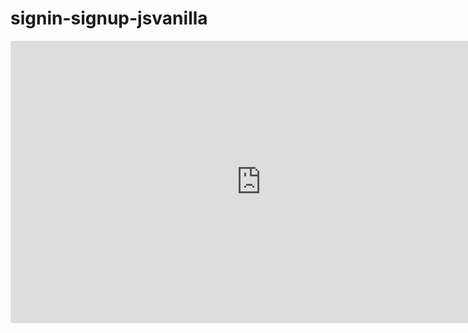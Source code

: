 # signin-signup-jsvanilla
<iframe style="border: 1px solid rgba(0, 0, 0, 0.1);" width="800" height="450" src="https://www.figma.com/embed?embed_host=share&url=https%3A%2F%2Fwww.figma.com%2Ffile%2FSvRUOAwimHW7BRWuwcoySD%2FUntitled%3Ftype%3Ddesign%26node-id%3D62%253A2%26mode%3Ddesign%26t%3Dv9IHiw5IXbRegq3q-1" allowfullscreen></iframe>
